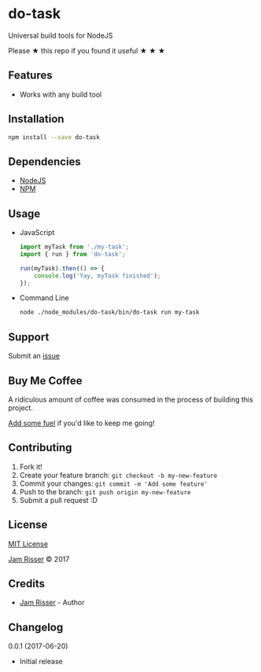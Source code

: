 # do-task

Universal build tools for NodeJS

Please &#9733; this repo if you found it useful &#9733; &#9733; &#9733;


## Features

* Works with any build tool


## Installation

```sh
npm install --save do-task
```


## Dependencies

* [NodeJS](https://nodejs.org/en/)
* [NPM](https://www.npmjs.com/)


## Usage

* JavaScript

    ```js
    import myTask from './my-task';
    import { run } from 'do-task';
    
    run(myTask).then(() => {
        console.log('Yay, myTask finished');
    });
    ```
    
* Command Line

    ```sh
    node ./node_modules/do-task/bin/do-task run my-task
    ```


## Support

Submit an [issue](https://github.com/jamrizzi/do-task/issues/new)


## Buy Me Coffee

A ridiculous amount of coffee was consumed in the process of building this project.

[Add some fuel](https://pay.jamrizzi.com) if you'd like to keep me going!


## Contributing

1. Fork it!
2. Create your feature branch: `git checkout -b my-new-feature`
3. Commit your changes: `git commit -m 'Add some feature'`
4. Push to the branch: `git push origin my-new-feature`
5. Submit a pull request :D


## License

[MIT License](https://github.com/jamrizzi/do-task/blob/master/LICENSE)

[Jam Risser](https://jamrizzi.com) &copy; 2017


## Credits

* [Jam Risser](https://jamrizzi.com) - Author


## Changelog

0.0.1 (2017-06-20)
* Initial release
